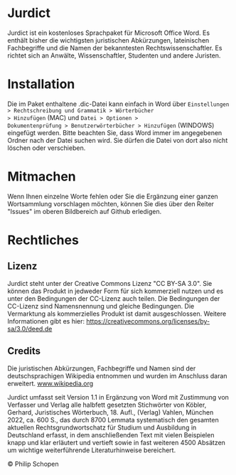 # Jurdict
Jurdict ist ein kostenloses Sprachpaket für Microsoft Office Word. Es enthält bisher die wichtigsten juristischen Abkürzungen, lateinischen Fachbegriffe und die Namen der bekanntesten Rechtswissenschaftler. Es richtet sich an Anwälte, Wissenschaftler, Studenten und andere Juristen.

# Installation
Die im Paket enthaltene .dic-Datei kann einfach in Word über <code>Einstellungen > Rechtschreibung und Grammatik > Wörterbücher > Hinzufügen</code> (MAC) und <code>Datei > Optionen > Dokumentenprüfung > Benutzerwörterbücher > Hinzufügen</code> (WINDOWS) eingefügt werden. Bitte beachten Sie, dass Word immer im angegebenen Ordner nach der Datei suchen wird. Sie dürfen die Datei von dort also nicht löschen oder verschieben.

# Mitmachen
Wenn Ihnen einzelne Worte fehlen oder Sie die Ergänzung einer ganzen Wortsammlung vorschlagen möchten, können Sie dies über den Reiter "Issues" im oberen Bildbereich auf Github erledigen.

# Rechtliches
## Lizenz
Jurdict steht unter der Creative Commons Lizenz "CC BY-SA 3.0". Sie können das Produkt in jedweder Form für sich kommerziell nutzen und es unter den Bedingungen der CC-Lizenz auch teilen. Die Bedingungen der CC-Lizenz sind Namensnennung und gleiche Bedingungen. Die Vermarktung als kommerzielles Produkt ist damit ausgeschlossen. Weitere Informationen gibt es hier: https://creativecommons.org/licenses/by-sa/3.0/deed.de

## Credits
Die juristischen Abkürzungen, Fachbegriffe und Namen sind der deutschsprachigen Wikipedia entnommen und wurden im Anschluss daran erweitert. www.wikipedia.org

Jurdict umfasst seit Version 1.1 in Ergänzung von Word mit Zustimmung von Verfasser und Verlag alle halbfett gesetzten Stichwörter von
Köbler, Gerhard, Juristisches Wörterbuch, 18. Aufl., (Verlag) Vahlen, München 2022, ca. 600 S., das durch 8700 Lemmata systematisch den gesamten aktuellen Rechtsgrundwortschatz für Studium und Ausbildung in Deutschland erfasst, in dem anschließenden Text mit vielen Beispielen knapp und klar erläutert und vertieft sowie in fast weiteren 4500 Absätzen um wichtige weiterführende Literaturhinweise bereichert.

&copy; Philip Schopen
